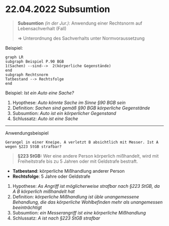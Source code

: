 # 22.04.2022 Subsumtion

> **Subsumtion** *(in der Jur.)*: Anwendung einer Rechtsnorm auf Lebensachverhalt (Fall)
>
> => Unterordnung des Sachverhalts unter Normvoraussetzung

Beispiel:

```mermaid
graph LR
subgraph Beispiel P.90 BGB
1(Sachen) --sind-->  2(körperliche Gegenstände)
end
subgraph Rechtsnorm
Tatbestand --> Rechtsfolge
end
```

Beispiel: *Ist ein Auto eine Sache?*

1. Hyopthese: *Auto könnte Sache im Sinne §90 BGB sein*
2. Definition: *Sachen sind gemäß §90 BGB körperliche Gegenstände*
3. Subsumtion: *Auto ist ein körperlicher Gegenstand*
4. Schlussatz: *Auto ist eine Sache*

---

Anwendungsbeispiel

```
Gerangel in einer Kneipe. A verletzt B absichtlich mit Messer. Ist A wegen §223 StGB strafbar?
```

> **§223 StGB:** Wer eine andere Person körperlich mißhandelt, wird mit Freiheitstrafe bis zu 5 Jahren oder mit Geldstrafe bestraft.

- **Tatbestand**: körperliche Mißhandlung anderer Person
- **Rechtsfolge**: 5 Jahre oder Geldstrafe

1. Hypothese: *As Angriff ist möglicherweise strafbar nach §223 StGB, da A B körperlich mißhandelt hat*
2. Definition: *körperliche Mißhandlung ist üble unangemessene Behandlung, die das körperliche Wohlbefinden mehr als unangemessen beeinträchtigt*
3. Subsumtion: *ein Messerangriff ist eine körperliche Mißhandlung*
4. Schlussatz: *A ist nach §223 StGB strafbar*
